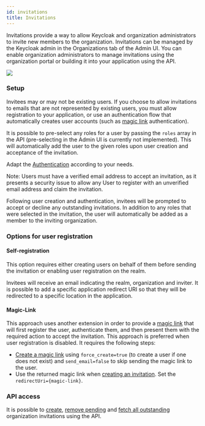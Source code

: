 ```yaml
---
id: invitations
title: Invitations
---
```


Invitations provide a way to allow Keycloak and organization administrators to invite new members to the organization.
Invitations can be managed by the Keycloak admin in the Organizations tab of the Admin UI. You can enable organization administrators to manage invitations using the organization portal or building it into your application using the API.

![](/docs/organizations-invitations-invite.png)

### Setup

Invitees may or may not be existing users. If you choose to allow invitations to emails that are not represented by existing users, you must allow registration to your application, or use an authentication flow that automatically creates user accounts (such as [magic link](/docs/authentication/magic-links) authentication).

It is possible to pre-select any roles for a user by passing the `roles` array in the API (pre-selecting in the Admin UI is currently not implemented). This will automatically add the user to the given roles upon user creation and acceptance of the invitation.

Adapt the [Authentication](https://github.com/p2-inc/keycloak-orgs?tab=readme-ov-file#authentication) according to your needs.

Note: Users must have a verified email address to accept an invitation, as it presents a security issue to allow any User to register with an unverified email address and claim the invitation.

Following user creation and authentication, invitees will be prompted to accept or decline any outstanding invitations. In addition to any roles that were selected in the invitation, the user will automatically be added as a member to the inviting organization.

### Options for user registration

#### Self-registration

This option requires either creating users on behalf of them before sending the invitation or enabling user registration on the realm.

Invitees will receive an email indicating the realm, organization and inviter. It is possible to add a specific application redirect URI so that they will be redirected to a specific location in the application.

#### Magic-Link

This approach uses another extension in order to provide a [magic link](https://github.com/p2-inc/keycloak-magic-link) that will first register the user, authenticate them, and then present them with the required action to accept the invitation. This approach is preferred when user registration is disabled. It requires the following steps:

* [Create a magic link](https://phasetwo.io/api/create-magic-link) using `force_create=true` (to create a user if one does not exist) and `send_email=false` to skip sending the magic link to the user.
* Use the returned magic link when [creating an invitation](https://phasetwo.io/api/add-organization-invitation). Set the `redirectUri={magic-link}`.

### API access

It is possible to [create](/api/add-organization-invitation), [remove pending](/api/remove-organization-invitation) and [fetch all outstanding](/api/get-organization-invitations) organization invitations using the API.
